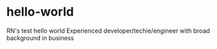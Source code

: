 # hello-world
RN's test hello world
Experienced developer/techie/engineer with broad background in business
